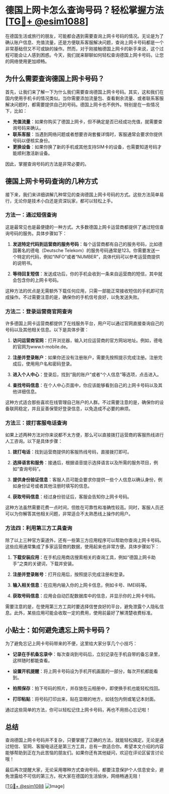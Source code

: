 # 德国上网卡怎么查询号码？轻松掌握方法[[TG💪+ @esim1088](https://t.me/s/esim1088)]

在德国生活或旅行的朋友，可能都会遇到需要查询上网卡号码的情况。无论是为了确认账户信息、充值流量，还是方便联系客服解决问题，查询上网卡号码都是一个非常基础但又不可或缺的操作。然而，对于刚接触德国上网卡的新手来说，这个过程可能会让人感到困惑。今天，我们就来聊聊如何轻松查询德国上网卡号码，让您的网络使用更加顺畅。

## 为什么需要查询德国上网卡号码？

首先，让我们来了解一下为什么我们需要查询德国上网卡号码。其实，这和我们在国内使用手机卡的情况类似。当你需要添加流量包、查看剩余流量、或者联系客服解决问题时，都需要提供自己的号码。德国上网卡也不例外。特别是在一些情况下，比如：

- **充值流量**：如果你购买了德国上网卡，但不确定是否已经成功充值，就需要查询号码来确认。
- **联系客服**：当遇到网络问题或者想要咨询套餐详情时，客服通常会要求你提供号码以便核实身份。
- **更换设备**：如果你换了新的手机或其他支持SIM卡的设备，也需要知道号码才能顺利激活新设备。

因此，掌握查询号码的方法是非常必要的。

## 德国上网卡号码查询的几种方式

接下来，我们来详细讲解几种常见的查询德国上网卡号码的方式。这些方法简单易行，无论你是技术小白还是资深玩家，都可以轻松上手。

### 方法一：通过短信查询

这是最常见也是最便捷的一种方式。大多数德国上网卡运营商都提供了通过短信查询号码的服务。具体步骤如下：

1. **发送特定代码到运营商的服务号码**：每个运营商都有自己的服务号码，比如德国著名的德电（Deutsche Telekom）的服务号码通常是123。你需要发送一个特定的代码，例如“INFO”或者“NUMBER”，具体代码可以参考运营商提供的说明书。
   
2. **等待回复短信**：发送成功后，你的手机会收到一条来自运营商的短信，其中就会包含你的上网卡号码。

这种方法的优点是无需额外下载任何应用，只需一部能正常接收短信的手机即可完成操作。不过需要注意的是，确保你的手机信号良好，以免发送失败。

### 方法二：登录运营商官网查询

许多德国上网卡运营商都提供了在线服务平台，用户可以通过官网直接查询自己的号码以及其他相关信息。以下是具体步骤：

1. **访问运营商官网**：打开浏览器，输入对应运营商的官方网站地址。例如，德电的官网为www.t-mobile.de。
   
2. **注册并登录账户**：如果你还没有注册账户，需要先按照提示完成注册。注册完成后，使用用户名和密码登录。

3. **进入个人中心**：登录后，找到“我的账户”或者“个人信息”等选项，点击进入。

4. **查找号码信息**：在个人中心页面中，你应该能够看到自己的上网卡号码以及其他详细信息。

这种方式适合那些喜欢在线管理自己账户的人群。不过需要注意的是，确保你的设备联网稳定，并且妥善保管好登录信息，以免造成不必要的麻烦。

### 方法三：拨打客服电话查询

如果上述两种方法对你来说都不太方便，那么可以直接拨打运营商的客服热线进行人工咨询。以下是具体步骤：

1. **拨打电话**：找到运营商提供的客服热线号码，直接拨打即可。
   
2. **选择语言和服务**：接通后，根据语音提示选择语言以及所需的服务项目，例如“查询号码”。

3. **提供身份验证信息**：客服人员可能会要求你提供一些个人信息以确认身份，例如身份证号或者其他注册时填写的信息。

4. **获取号码信息**：经过身份验证后，客服会告知你上网卡号码。

这种方法虽然需要花费一点时间，但胜在可靠性和准确性较高。同时，客服人员还可以为你解答其他相关问题，非常适合不太熟悉线上操作的用户。

### 方法四：利用第三方工具查询

除了以上三种官方渠道外，还有一些第三方应用程序可以帮助你查询上网卡号码。这些应用通常集成了多家运营商的数据，使用起来也非常方便。具体步骤如下：

1. **下载安装应用**：在手机应用商店搜索相关的查询工具，例如“德国上网卡助手”之类的关键词，下载并安装。

2. **注册并登录账号**：打开应用后，按照提示完成注册和登录。

3. **输入相关信息**：在应用内输入你的上网卡信息，例如卡号、IMEI码等。

4. **获取号码信息**：应用会自动匹配数据库中的信息，并显示你的上网卡号码。

需要注意的是，在使用第三方工具时要选择信誉良好的平台，避免泄露个人隐私信息。此外，某些应用可能会收取一定的费用，使用前最好了解清楚收费标准。

## 小贴士：如何避免遗忘上网卡号码？

为了避免忘记上网卡号码带来的不便，这里给大家分享几个小技巧：

- **记录在手机备忘录中**：每次查询到号码后，立刻记录在手机自带的备忘录里，这样随时都能查看。
  
- **设置开机提醒**：将上网卡号码设为手机开机画面的一部分，每次开机都能看到。
  
- **拍照保存**：拍下号码的照片，并存放在云相册中，即使换手机也能轻松找回。

- **打印粘贴**：将号码打印出来，贴在显眼的地方，如钱包内侧或笔记本封面。

通过这些简单的方法，你可以轻松记住上网卡号码，再也不用担心忘记啦！

## 总结

查询德国上网卡号码并不复杂，只要掌握了正确的方法，就能轻松搞定。无论是通过短信、官网、客服电话还是第三方工具，总有一款适合你。希望本文介绍的内容能够帮助到正在为此苦恼的朋友们。如果你还有其他疑问，欢迎在评论区留言讨论哦！

最后再次提醒大家，无论采用哪种方式查询号码，都要注意保护个人信息安全，避免泄露给不可信的第三方。祝大家在德国的生活愉快，网络畅通无阻！

[[TG💪+ @esim1088](https://t.me/s/esim1088) ![Image](https://i.postimg.cc/4NQfJmqS/Snipaste-2025-05-13-00-14-12.png)]